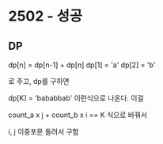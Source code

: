 # 2502 - 성공

## DP

dp[n] = dp[n-1] + dp[n]
dp[1] = 'a'
dp[2] = 'b'

로 주고, dp를 구하면

dp[K] = 'bababbab' 이런식으로 나온다.
이걸

count_a x j + count_b x i == K 식으로 바꿔서

i, j 이중포문 돌려서 구함
